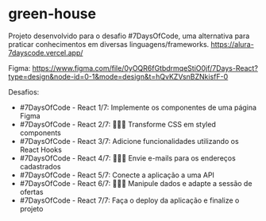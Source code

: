 # green-house
Projeto desenvolvido para  o desafio #7DaysOfCode, uma alternativa para praticar conhecimentos em diversas linguagens/frameworks.  https://alura-7dayscode.vercel.app/

Figma: https://www.figma.com/file/0yOQR6fGtbdrmqeStiO0jf/7Days-React?type=design&node-id=0-1&mode=design&t=hQvKZVsnBZNkisfF-0

Desafios: 
- #7DaysOfCode - React 1/7: Implemente os componentes de uma página Figma
- #7DaysOfCode - React 2/7: 👩🏽‍💻 Transforme CSS em styled components
- #7DaysOfCode - React 3/7: Adicione funcionalidades utilizando os React Hooks
- #7DaysOfCode - React 4/7: 👩🏽‍💻 Envie e-mails para os endereços cadastrados
- #7DaysOfCode - React 5/7: Conecte a aplicação a uma API
- #7DaysOfCode - React 6/7: 👩🏽‍💻 Manipule dados e adapte a sessão de ofertas
- #7DaysOfCode - React 7/7: Faça o deploy da aplicação e finalize o projeto

